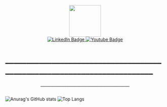 <div id="header" align="center">
  <img src="[https://media.giphy.com/media/M9gbBd9nbDrOTu1Mqx/giphy.gif](https://giphy.com/stickers/iconka-cat-sleep-laptop-kBrSH5C4ps9nyNDo4S)" width="100"/>
</div>
<div id="badges" align = "center">
  <a href="https://www.facebook.com/nghinn0904/">
    <img src="https://img.shields.io/badge/facebook-blue?style=for-the-badge&logo=facebook&logoColor=white" alt="LinkedIn Badge"/>
  </a>
  <a href="https://www.youtube.com/channel/UCJuGUWC86nRGJFa7vW0hOqQ">
    <img src="https://img.shields.io/badge/YouTube-red?style=for-the-badge&logo=youtube&logoColor=white" alt="Youtube Badge"/>
  </a>
<!--   <a href="your-twitter-URL">
    <img src="https://img.shields.io/badge/Twitter-blue?style=for-the-badge&logo=twitter&logoColor=white" alt="Twitter Badge"/>
  </a> -->
</div>

# ________________________________________________________________________

<div align="center">  </div>

<div align="center">
____________________________________________

## 

 </div>
 
![Anurag's GitHub stats](https://github-readme-stats.vercel.app/api?username=nghinn1012&show_icons=true&theme=dracula) ![Top Langs](https://github-readme-stats.vercel.app/api/top-langs/?username=nghinn1012&layout=compact&size_weight=0.5&count_weight=1&langs_count=12&theme=)

<!--[![Top Langs](https://github-readme-stats.vercel.app/api/top-langs/?username=vanhsusu03&langs_count=20)](https://github.com/anuraghazra/github-readme-stats)          
                             
